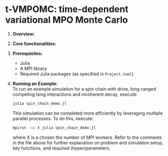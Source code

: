 # t-VMPOMC: time-dependent variational MPO Monte Carlo

1. **Overview:**
2. **Core functionalities:**
3. **Prerequisites:**  
   - Julia
   - A MPI library
   - Required Julia packages (as specified in `Project.toml`)

4. **Running an Example:**  
   To run an example simulation for a spin chain with drive, long-ranged competing Ising interactions and incoherent decay, execute:
   ```sh
   julia spin_chain_demo.jl
   ```
   This simulation can be completed more efficiently by leveraging multiple parallel processes. To do this, execute:
      ```sh
   mpirun -np X julia spin_chain_demo.jl
   ```
      where X is a chosen the number of MPI workers.
   Refer to the comments in the file above for further explanation on problem and simulation setup, key functions, and required (hyper)parameters.
